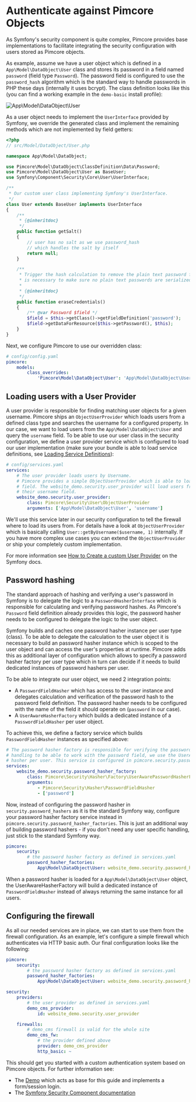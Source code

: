 # Authenticate against Pimcore Objects

As Symfony's security component is quite complex, Pimcore provides base implementations to facilitate integrating the security
configuration with users stored as Pimcore objects.

As example, assume we have a user object which is defined in a `App\Model\DataObject\User` class and stores its password
in a field named `password` (field type `Password`). The password field is configured to use the `password_hash` algorithm
which is the standard way to handle passwords in PHP these days (internally it uses bcrypt). The class definition looks
like this (you can find a working example in the `demo-basic` install profile):

![App\Model\DataObject\User](../../img/security_authentication_class_definition.png)

As a user object needs to implement the `UserInterface` provided by Symfony, we override the generated class and implement
the remaining methods which are not implemented by field getters:

```php
<?php
// src/Model/DataObject/User.php

namespace App\Model\DataObject;

use Pimcore\Model\DataObject\ClassDefinition\Data\Password;
use Pimcore\Model\DataObject\User as BaseUser;
use Symfony\Component\Security\Core\User\UserInterface;

/**
 * Our custom user class implementing Symfony's UserInterface.
 */
class User extends BaseUser implements UserInterface
{
    /**
     * {@inheritdoc}
     */
    public function getSalt()
    {
        // user has no salt as we use password_hash
        // which handles the salt by itself
        return null;
    }

    /**
     * Trigger the hash calculation to remove the plain text password from the instance. This
     * is necessary to make sure no plain text passwords are serialized.
     *
     * {@inheritdoc}
     */
    public function eraseCredentials()
    {
        /** @var Password $field */
        $field = $this->getClass()->getFieldDefinition('password');
        $field->getDataForResource($this->getPassword(), $this);
    }
}
```

Next, we configure Pimcore to use our overridden class:

```yaml
# config/config.yaml
pimcore:
    models:
        class_overrides:
            'Pimcore\Model\DataObject\User': 'App\Model\DataObject\User'
```


## Loading users with a User Provider

A user provider is responsible for finding matching user objects for a given username. Pimcore ships an `ObjectUserProvider`
which loads users from a defined class type and searches the username for a configured property. In our case, we want to
load users from the `App\Model\DataObject\User` and query the `username` field. To be able to use our user class in the
security configuration, we define a user provider service which is configured to load our user implementation (make sure
your bundle is able to load service definitions, see
[Loading Service Definitions](../../20_Extending_Pimcore/13_Bundle_Developers_Guide/01_Loading_Service_Definitions.md)):

```yaml
# config/services.yaml
services:
    # The user provider loads users by Username.
    # Pimcore provides a simple ObjectUserProvider which is able to load users from a specified class by a configured
    # field. The website_demo.security.user_provider will load users from the App\Model\DataObject\User by looking at
    # their username field.
    website_demo.security.user_provider:
        class: Pimcore\Security\User\ObjectUserProvider
        arguments: ['App\Model\DataObject\User', 'username']
```

We'll use this service later in our security configuration to tell the firewall where to load its users from. For details
have a look at `ObjectUserProvider` which is basically calling `User::getByUsername($username, 1)` internally. If you have
more complex use cases you can extend the `ObjectUserProvider` or ship your completely custom implementation.

For more information see [How to Create a custom User Provider](https://symfony.com/doc/5.2/security/custom_provider.html)
on the Symfony docs.


## Password hashing
The standard approach of hashing and verifying a user's password in Symfony is to delegate the logic to a `PasswordHasherInterface`
which is responsible for calculating and verifying password hashes. As Pimcore's `Password` field definition already provides
this logic, the password hasher needs to be configured to delegate the logic to the user object.

Symfony builds and caches one password hasher instance per user type (class). To be able to delegate the calculation to the user
object it is necessary to build an password hasher instance which is scoped to the user object and can access the user's properties
at runtime. Pimcore adds this as additional layer of configuration which allows to specify a password hasher factory per user
type which in turn can decide if it needs to build dedicated instances of password hashers per user.

To be able to integrate our user object, we need 2 integration points:

* A `PasswordFieldHasher` which has access to the user instance and delegates calculation and verification of the password
  hash to the password field definition. The password hasher needs to be configured with the name of the field it should operate 
  on (`password` in our case).
* A `UserAwareHasherFactory` which builds a dedicated instance of a `PasswordFieldHasher` per user object.

To achieve this, we define a factory service which builds `PasswordFieldHasher` instances as specified above:
```yaml
# The password hasher factory is responsible for verifying the password hash for a given user. As we need some special
# handling to be able to work with the password field, we use the UserAwareHasherFactory to build a dedicated
# hasher per user. This service is configured in pimcore.security.password_hasher_factories to handle our user model.
services:
    website_demo.security.password_hasher_factory:
        class: Pimcore\Security\Hasher\Factory\UserAwarePasswordHasherFactory
        arguments:
            - Pimcore\Security\Hasher\PasswordFieldHasher
            - ['password']
```

Now, instead of configuring the password hasher in `security.password_hashers` as it is the standard Symfony way, configure your password hasher
factory service instead in `pimcore.security.password_hasher_factories`. This is just an additional way of building password hashers - if 
you don't need any user specific handling, just stick to the standard Symfony way.

```yaml
pimcore:
    security:
        # the password hasher factory as defined in services.yaml
        password_hasher_factories:
            App\Model\DataObject\User: website_demo.security.password_hasher_factory
```

When a password hasher is loaded for a `App\Model\DataObject\User` object, the UserAwareHasherFactory will build a dedicated
instance of `PasswordFieldHasher` instead of always returning the same instance for all users.


## Configuring the firewall

As all our needed services are in place, we can start to use them from the firewall configuration. As an example, let's 
configure a simple firewall which authenticates via HTTP basic auth. Our final configuration looks like the following:

```yaml
pimcore:
    security:
        # the password hasher factory as defined in services.yaml
        password_hasher_factories:
            App\Model\DataObject\User: website_demo.security.password_hasher_factory

security:
    providers:
        # the user provider as defined in services.yaml
        demo_cms_provider:
            id: website_demo.security.user_provider

    firewalls:
        # demo_cms firewall is valid for the whole site
        demo_cms_fw:
            # the provider defined above
            provider: demo_cms_provider
            http_basic: ~
```

This should get you started with a custom authentication system based on Pimcore objects. For further information see:

* The [Demo](https://github.com/pimcore/demo) which acts as base for
  this guide and implements a form/session login.
* The [Symfony Security Component documentation](https://symfony.com/doc/5.2/security.html)
